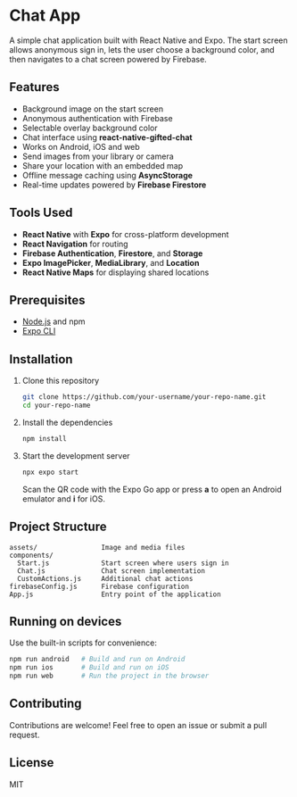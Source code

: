 # Chat App

A simple chat application built with React Native and Expo. The start screen allows anonymous sign in, lets the user choose a background color, and then navigates to a chat screen powered by Firebase.

## Features
- Background image on the start screen
- Anonymous authentication with Firebase
- Selectable overlay background color
- Chat interface using **react-native-gifted-chat**
- Works on Android, iOS and web
- Send images from your library or camera
- Share your location with an embedded map
- Offline message caching using **AsyncStorage**
- Real-time updates powered by **Firebase Firestore**

## Tools Used
- **React Native** with **Expo** for cross-platform development
- **React Navigation** for routing
- **Firebase Authentication**, **Firestore**, and **Storage**
- **Expo ImagePicker**, **MediaLibrary**, and **Location**
- **React Native Maps** for displaying shared locations

## Prerequisites
- [Node.js](https://nodejs.org/) and npm
- [Expo CLI](https://docs.expo.dev/get-started/installation/)

## Installation
1. Clone this repository
   ```bash
   git clone https://github.com/your-username/your-repo-name.git
   cd your-repo-name
   ```
2. Install the dependencies
   ```bash
   npm install
   ```
3. Start the development server
   ```bash
   npx expo start
   ```
   Scan the QR code with the Expo Go app or press **a** to open an Android emulator and **i** for iOS.

## Project Structure
```
assets/                Image and media files
components/
  Start.js             Start screen where users sign in
  Chat.js              Chat screen implementation
  CustomActions.js     Additional chat actions
firebaseConfig.js      Firebase configuration
App.js                 Entry point of the application
```

## Running on devices
Use the built-in scripts for convenience:
```bash
npm run android   # Build and run on Android
npm run ios       # Build and run on iOS
npm run web       # Run the project in the browser
```

## Contributing
Contributions are welcome! Feel free to open an issue or submit a pull request.

## License
MIT
